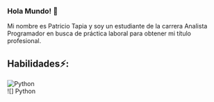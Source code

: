 ### Hola Mundo! 👋

<!--
**andreskre/andreskre** is a ✨ _special_ ✨ repository because its `README.md` (this file) appears on your GitHub profile.
Here are some ideas to get you started:

- 🔭 I’m currently working on ...
- 🌱 I’m currently learning ...
- 👯 I’m looking to collaborate on ...
- 🤔 I’m looking for help with ...
- 💬 Ask me about ...
- 📫 How to reach me: ...
- 😄 Pronouns: ...
- ⚡ Fun fact: ...
-->

Mi nombre es Patricio Tapia y soy un estudiante de la carrera Analista Programador en busca de práctica laboral para obtener mi título profesional.

## Habilidades⚡:

![Python](https://img.shields.io/badge/Python-Python-#3776AB)</br>
![]
Python

